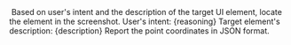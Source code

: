 <image>
Based on user's intent and the description of the target UI element, locate the element in the screenshot.
User's intent: {reasoning}
Target element's description: {description}
Report the point coordinates in JSON format.
